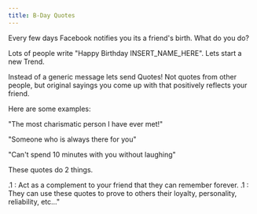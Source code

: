 ```yaml
---
title: B-Day Quotes
---
```


Every few days Facebook notifies you its a friend's birth. What do you do?


Lots of people write "Happy Birthday INSERT_NAME_HERE". Lets start a new Trend.

Instead of a generic message lets send Quotes!
Not quotes from other people, but original sayings you come up
with that positively reflects your friend.

Here are some examples: 

"The most charismatic person I have ever met!"

"Someone who is always there for you"

"Can't spend 10 minutes with you without laughing"


These quotes do 2 things.

.1 : Act as a complement to your friend that they can remember forever.
.1 : They can use these quotes to prove to others their loyalty, personality, reliability, etc..." 


